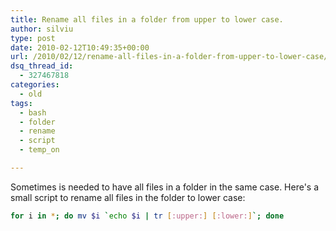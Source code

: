 ```yaml
---
title: Rename all files in a folder from upper to lower case.
author: silviu
type: post
date: 2010-02-12T10:49:35+00:00
url: /2010/02/12/rename-all-files-in-a-folder-from-upper-to-lower-case/
dsq_thread_id:
  - 327467818
categories:
  - old
tags:
  - bash
  - folder
  - rename
  - script
  - temp_on

---
```

Sometimes is needed to have all files in a folder in the same case. Here's a small script to rename all files in the folder to lower case:

```bash
for i in *; do mv $i `echo $i | tr [:upper:] [:lower:]`; done
```